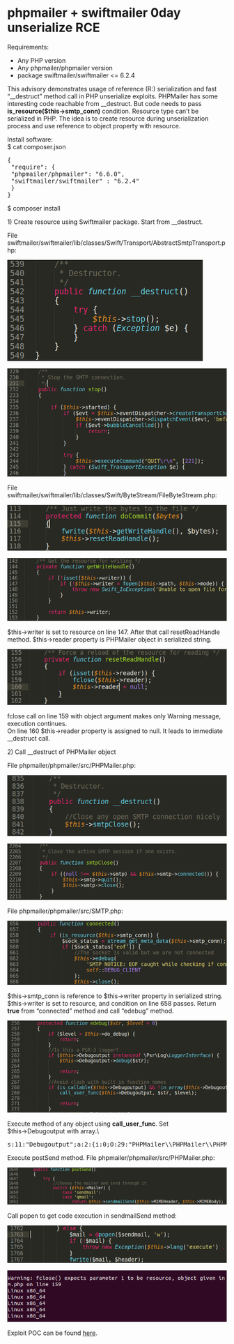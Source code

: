 # phpmailer + swiftmailer 0day unserialize RCE

Requirements:

- Any PHP version
- Any phpmailer/phpmailer version
- package swiftmailer/swiftmailer &lt;= 6.2.4

This advisory demonstrates usage of reference (R:) serialization and fast “\_\_destruct” method call in PHP unserialize exploits. PHPMailer has some interesting code reachable from \_\_destruct. But code needs to pass **is\_resource(\$this-&gt;smtp\_conn)** condition. Resource type can’t be serialized in PHP. The idea is to create resource during unserialization process and use reference to object property with resource.

Install software:\
$ cat composer.json
<pre>
{
 "require": {
 "phpmailer/phpmailer": "6.6.0",
 "swiftmailer/swiftmailer" : "6.2.4"
 }
}
</pre>
$ composer install

1\) Create resource using Swiftmailer package. Start from \_\_destruct.

File swiftmailer/swiftmailer/lib/classes/Swift/Transport/AbstractSmtpTransport.php:

![](./images/phpmailer_unserialize_rce_0day_html_2270caefe4211aa5.png)

![](./images/phpmailer_unserialize_rce_0day_html_5a83af6c74ccd143.png)

File swiftmailer/swiftmailer/lib/classes/Swift/ByteStream/FileByteStream.php:

![](./images/phpmailer_unserialize_rce_0day_html_87d0f60dab07cdba.png)

![](./images/phpmailer_unserialize_rce_0day_html_82efcdc1f28d4e1e.png)

$this→writer is set to resource on line 147. After that call resetReadHandle method. $this→reader property is PHPMailer object in serialized string.

![](./images/phpmailer_unserialize_rce_0day_html_2fa2985872d95ccb.png)

fclose call on line 159 with object argument makes only Warning message, execution continues.\
On line 160 $this→reader property is assigned to null. It leads to immediate \_\_destruct call.

2\) Call \_\_destruct of PHPMailer object

File phpmailer/phpmailer/src/PHPMailer.php:

![](./images/phpmailer_unserialize_rce_0day_html_1b7bcd126d144ed3.png)

![](./images/phpmailer_unserialize_rce_0day_html_7424093bf4a5dec4.png)

File phpmailer/phpmailer/src/SMTP.php:

![](./images/phpmailer_unserialize_rce_0day_html_6aaad81560a0eee8.png)

$this→smtp\_conn is reference to $this→writer property in serialized string. $this→writer is set to resource, and condition on line 658 passes. Return **true** from “connected” method and call “edebug” method.

![](./images/phpmailer_unserialize_rce_0day_html_d1abe01062b81bd3.png)

Execute method of any object using **call\_user\_func**. Set $this→Debugoutput with array.\

<pre>s:11:"Debugoutput";a:2:{i:0;O:29:"PHPMailer\\PHPMailer\\PHPMailer":2:{s:6:"Mailer";s:8:"sendmail";s:8:"Sendmail";s:22:"/bin/sh -c "uname -sp"";}i:1;s:8:"postSend";}}}</pre>

Execute postSend method. File phpmailer/phpmailer/src/PHPMailer.php:

![](./images/phpmailer_unserialize_rce_0day_html_c719b43ded18974e.png)

Call popen to get code execution in sendmailSend method:

![](./images/phpmailer_unserialize_rce_0day_html_a6057fd7d6a949ab.png)

![](./images/phpmailer_unserialize_rce_0day_html_475e2fc5d3ed88e6.png)

Exploit POC can be found [here](./phpmailer_poc.php).